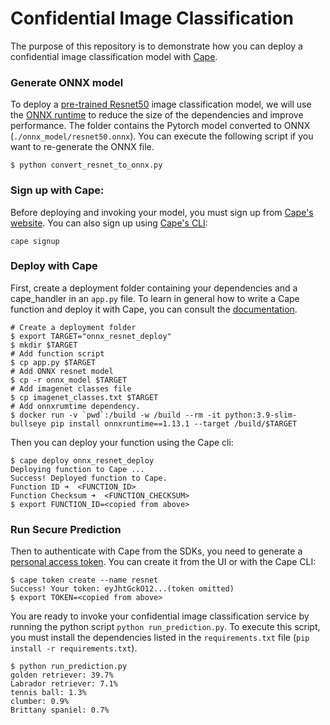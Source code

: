 # Confidential Image Classification
The purpose of this repository is to demonstrate how you can deploy a confidential image classification model with [Cape](https://capeprivacy.com/).

### Generate ONNX model
To deploy a [pre-trained Resnet50](https://pytorch.org/vision/main/models/generated/torchvision.models.resnet50.html#resnet50) image classification model, we will use the [ONNX runtime](https://onnxruntime.ai/) to reduce the size of the dependencies and improve performance. The folder contains the Pytorch model converted to ONNX (`./onnx_model/resnet50.onnx`). You can execute the following script if you want to re-generate the ONNX file.
```console
$ python convert_resnet_to_onnx.py
```

### Sign up with Cape:
Before deploying and invoking your model, you must sign up from [Cape's website](https://capeprivacy.com/). You can also sign up using [Cape's CLI](https://docs.capeprivacy.com/getting-started/#install-the-cape-cli):
```console
cape signup
```

### Deploy with Cape

First, create a deployment folder containing your dependencies and a cape_handler in an `app.py` file. To learn in general how to write a Cape function and deploy it with Cape, you can consult the [documentation](https://docs.capeprivacy.com/tutorials/writing).
```
# Create a deployment folder
$ export TARGET="onnx_resnet_deploy"
$ mkdir $TARGET
# Add function script
$ cp app.py $TARGET
# Add ONNX resnet model 
$ cp -r onnx_model $TARGET
# Add imagenet classes file
$ cp imagenet_classes.txt $TARGET
# Add onnxrumtime dependency.
$ docker run -v `pwd`:/build -w /build --rm -it python:3.9-slim-bullseye pip install onnxruntime==1.13.1 --target /build/$TARGET
```

Then you can deploy your function using the Cape cli:
```console
$ cape deploy onnx_resnet_deploy
Deploying function to Cape ...
Success! Deployed function to Cape.
Function ID ➜  <FUNCTION_ID>
Function Checksum ➜  <FUNCTION_CHECKSUM>
$ export FUNCTION_ID=<copied from above>
```

### Run Secure Prediction

Then to authenticate with Cape from the SDKs, you need to generate a [personal access token](https://docs.capeprivacy.com/reference/user-tokens/#creating-a-personal-access-token). You can create it from the UI or with the Cape CLI:
```console
$ cape token create --name resnet
Success! Your token: eyJhtGckO12...(token omitted)
$ export TOKEN=<copied from above>
```

You are ready to invoke your confidential image classification service by running the python script `python run_prediction.py`. To execute this script, you must install the dependencies listed in the `requirements.txt` file (`pip install -r requirements.txt`).
```console
$ python run_prediction.py
golden retriever: 39.7%
Labrador retriever: 7.1%
tennis ball: 1.3%
clumber: 0.9%
Brittany spaniel: 0.7%
```
